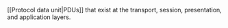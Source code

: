 [[Protocol data unit|PDUs]] that exist at the transport, session, presentation, and application layers.